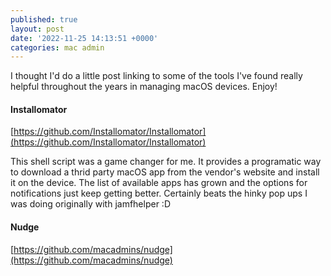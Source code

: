```yaml
---
published: true
layout: post
date: '2022-11-25 14:13:51 +0000'
categories: mac admin
---
```

I thought I'd do a little post linking to some of the tools I've found really helpful throughout the years in managing macOS devices. Enjoy!

#### Installomator
[https://github.com/Installomator/Installomator](https://github.com/Installomator/Installomator)

This shell script was a game changer for me. It provides a programatic way to download a thrid party macOS app from the vendor's website and install it on the device. The list of available apps has grown and the options for notifications just keep getting better. Certainly beats the hinky pop ups I was doing originally with jamfhelper :D

#### Nudge
[https://github.com/macadmins/nudge](https://github.com/macadmins/nudge)
